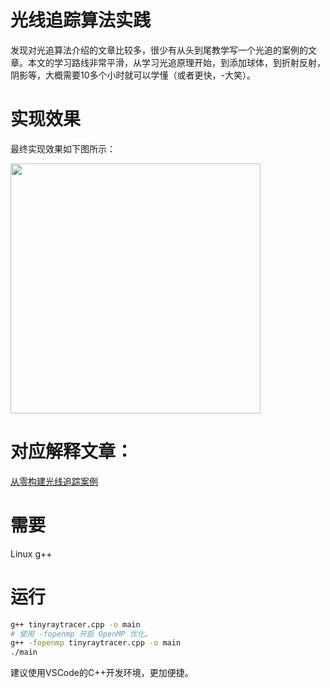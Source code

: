 # 光线追踪算法实践

发现对光追算法介绍的文章比较多，很少有从头到尾教学写一个光追的案例的文章。本文的学习路线非常平滑，从学习光追原理开始，到添加球体，到折射反射，阴影等，大概需要10多个小时就可以学懂（或者更快，-大笑）。

# 实现效果

最终实现效果如下图所示：

<img src="../result/tinyraytracer.jpg" width=400>

# 对应解释文章：

[从零构建光线追踪案例](https://zhuanlan.zhihu.com/p/144189898)


# 需要

Linux
g++

# 运行

```bash
g++ tinyraytracer.cpp -o main
# 使用 -fopenmp 开启 OpenMP 优化。
g++ -fopenmp tinyraytracer.cpp -o main
./main
```

建议使用VSCode的C++开发环境，更加便捷。